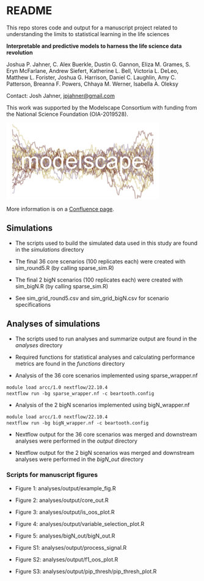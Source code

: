 # README 

This repo stores code and output for a manuscript project related to understanding the limits to statistical learning in the life sciences

**Interpretable and predictive models to harness the life science data revolution**

Joshua P. Jahner, C. Alex Buerkle, Dustin G. Gannon, Eliza M. Grames, S. Eryn McFarlane, Andrew Siefert, Katherine L. Bell, Victoria L. DeLeo, Matthew L. Forister, Joshua G. Harrison, Daniel C. Laughlin, Amy C. Patterson, Breanna F. Powers, Chhaya M. Werner, Isabella A. Oleksy

Contact: Josh Jahner, jpjahner@gmail.com


This work was supported by the Modelscape Consortium with funding from the National Science Foundation (OIA-2019528).

![](modelscape.png)

More information is on a [Confluence
page](https://microcollaborative.atlassian.net/wiki/spaces/DR/pages/1692467204/Manuscript+project-Illustration+and+evaluation+of+sparse+learning+methods+for+ecology+and+evolution).

## Simulations

* The scripts used to build the simulated data used in this study are found in the *simulations* directory

* The final 36 core scenarios (100 replicates each) were created with sim_round5.R (by calling sparse_sim.R)

* The final 2 bigN scenarios (100 replicates each) were created with sim_bigN.R (by calling sparse_sim.R)

* See sim_grid_round5.csv and sim_grid_bigN.csv for scenario specifications



## Analyses of simulations

* The scripts used to run analyses and summarize output are found in the *analyses* directory

* Required functions for statistical analyses and calculating performance metrics are found in the *functions* directory

* Analysis of the 36 core scenarios implemented using sparse_wrapper.nf

```{bash}
module load arcc/1.0 nextflow/22.10.4
nextflow run -bg sparse_wrapper.nf -c beartooth.config
```

* Analysis of the 2 bigN scenarios implemented using bigN_wrapper.nf

```{bash}
module load arcc/1.0 nextflow/22.10.4
nextflow run -bg bigN_wrapper.nf -c beartooth.config
```

* Nextflow output for the 36 core scenarios was merged and downstream analyses were performed in the *output* directory

* Nextflow output for the 2 bigN scenarios was merged and downstream analyses were performed in the *bigN_out* directory 


### Scripts for manuscript figures

* Figure 1: analyses/output/example_fig.R

* Figure 2: analyses/output/core_out.R

* Figure 3: analyses/output/is_oos_plot.R

* Figure 4: analyses/output/variable_selection_plot.R

* Figure 5: analyses/bigN_out/bigN_out.R

* Figure S1: analyses/output/process_signal.R

* Figure S2: analyses/output/f1_oos_plot.R

* Figure S3: analyses/output/pip_thresh/pip_thresh_plot.R
